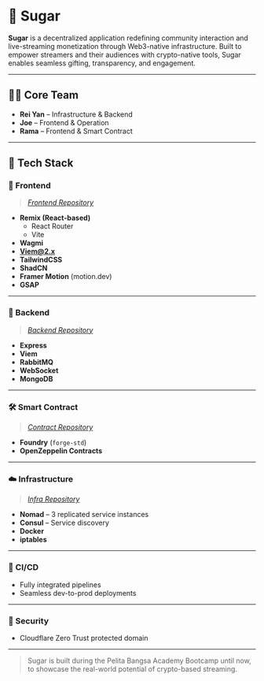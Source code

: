 # 🍬 Sugar

**Sugar** is a decentralized application redefining community interaction and live-streaming monetization through Web3-native infrastructure. Built to empower streamers and their audiences with crypto-native tools, Sugar enables seamless gifting, transparency, and engagement.

---

## 👨‍💻 Core Team

- **Rei Yan** – Infrastructure & Backend
- **Joe** – Frontend & Operation
- **Rama** – Frontend & Smart Contract

---

## 🚀 Tech Stack

### 📱 Frontend

> _[Frontend Repository](https://github.com/sugar-space/web-lisk)_

- **Remix (React-based)**  
  - React Router  
  - Vite  
- **Wagmi**  
- **Viem@2.x**  
- **TailwindCSS**  
- **ShadCN**  
- **Framer Motion** (motion.dev)  
- **GSAP**

---

### 🧠 Backend

> _[Backend Repository](https://github.com/sugar-space/engine-lisk)_

- **Express**
- **Viem**
- **RabbitMQ**
- **WebSocket**
- **MongoDB**

---

### 🛠 Smart Contract

> _[Contract Repository](https://github.com/sugar-space/contract)_

- **Foundry** (`forge-std`)
- **OpenZeppelin Contracts**

---

### ☁️ Infrastructure

> _[Infra Repository](https://github.com/sugar-space/infra)_

- **Nomad** – 3 replicated service instances
- **Consul** – Service discovery
- **Docker**
- **iptables**

---

### 🔁 CI/CD

- Fully integrated pipelines
- Seamless dev-to-prod deployments

---

### 🔐 Security

- Cloudflare Zero Trust protected domain

---

> Sugar is built during the Pelita Bangsa Academy Bootcamp until now, to showcase the real-world potential of crypto-based streaming.

